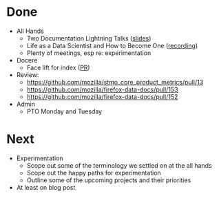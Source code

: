 # Done

* All Hands
  * Two Documentation Lightning Talks 
    ([slides](https://docs.google.com/presentation/d/1CJG5j_CffAUZgK-O7e7U7YdNO9O8tRMOVdNX2jCF7FI/edit))
  * Life as a Data Scientist and How to Become One
    ([recording](https://www.datasciencecentral.com/video/dsc-webinar-series-life-as-a-data-scientist-and-how-to-become-one))
  * Plenty of meetings, esp re: experimentation
* Docere
  * Face lift for index ([PR](https://github.com/harterrt/docere/pull/13))
* Review:
  * https://github.com/mozilla/stmo_core_product_metrics/pull/13
  * https://github.com/mozilla/firefox-data-docs/pull/153
  * https://github.com/mozilla/firefox-data-docs/pull/152
* Admin
  * PTO Monday and Tuesday

# Next

* Experimentation
  * Scope out some of the terminology we settled on at the all hands
  * Scope out the happy paths for experimentation
  * Outline some of the upcoming projects and their priorities
* At least on blog post
